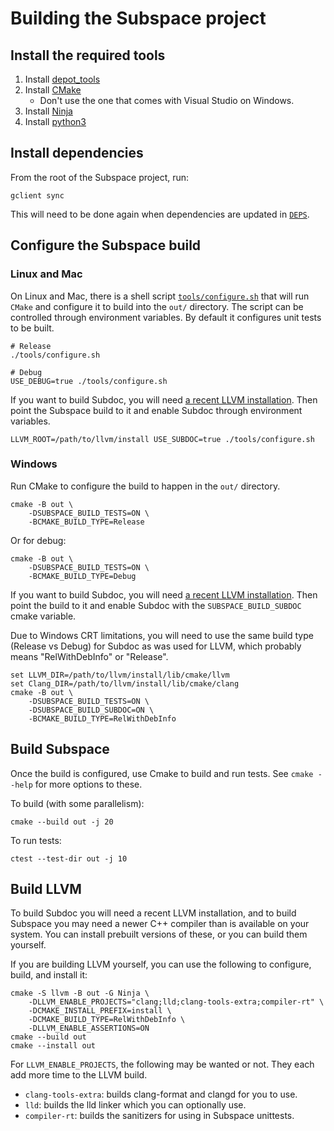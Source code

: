 # Building the Subspace project

## Install the required tools

1. Install [depot_tools](https://commondatastorage.googleapis.com/chrome-infra-docs/flat/depot_tools/docs/html/depot_tools_tutorial.html#_setting_up)
1. Install [CMake](https://cmake.org/install/)
    * Don't use the one that comes with Visual Studio on Windows.
1. Install [Ninja](https://ninja-build.org/)
1. Install [python3](https://www.python.org/downloads/)

## Install dependencies

From the root of the Subspace project, run:
```
gclient sync
```

This will need to be done again when dependencies are updated in [`DEPS`](DEPS).

## Configure the Subspace build

### Linux and Mac

On Linux and Mac, there is a shell script [`tools/configure.sh`](tools/configure.sh) that will run
`CMake` and configure it to build into the `out/` directory. The script can be
controlled through environment variables. By default it configures unit tests to be built.

```
# Release
./tools/configure.sh

# Debug
USE_DEBUG=true ./tools/configure.sh
```

If you want to build Subdoc, you will need [a recent LLVM installation](
#build-llvm). Then point the Subspace build to it and enable Subdoc through
environment variables.

```
LLVM_ROOT=/path/to/llvm/install USE_SUBDOC=true ./tools/configure.sh
```

### Windows

Run CMake to configure the build to happen in the `out/` directory.
```
cmake -B out \
    -DSUBSPACE_BUILD_TESTS=ON \
    -BCMAKE_BUILD_TYPE=Release
```
Or for debug:
```
cmake -B out \
    -DSUBSPACE_BUILD_TESTS=ON \
    -BCMAKE_BUILD_TYPE=Debug
```

If you want to build Subdoc, you will need [a recent LLVM installation](
#build-llvm). Then point the build to it and enable Subdoc with the
`SUBSPACE_BUILD_SUBDOC` cmake variable.

Due to Windows CRT limitations, you will need to use the same build type
(Release vs Debug) for Subdoc as was used for LLVM, which probably means
"RelWithDebInfo" or "Release".

```
set LLVM_DIR=/path/to/llvm/install/lib/cmake/llvm
set Clang_DIR=/path/to/llvm/install/lib/cmake/clang
cmake -B out \
    -DSUBSPACE_BUILD_TESTS=ON \
    -DSUBSPACE_BUILD_SUBDOC=ON \
    -BCMAKE_BUILD_TYPE=RelWithDebInfo
```

## Build Subspace

Once the build is configured, use Cmake to build and run tests. See
`cmake --help` for more options to these.

To build (with some parallelism):
```
cmake --build out -j 20
```
To run tests:
```
ctest --test-dir out -j 10
```

## Build LLVM

To build Subdoc you will need a recent LLVM installation, and to build Subspace
you may need a newer C++ compiler than is available on your system. You can
install prebuilt versions of these, or you can build them yourself.

If you are building LLVM yourself, you can use the following to configure,
build, and install it:
```
cmake -S llvm -B out -G Ninja \
    -DLLVM_ENABLE_PROJECTS="clang;lld;clang-tools-extra;compiler-rt" \
    -DCMAKE_INSTALL_PREFIX=install \
    -DCMAKE_BUILD_TYPE=RelWithDebInfo \
    -DLLVM_ENABLE_ASSERTIONS=ON
cmake --build out
cmake --install out
```

For `LLVM_ENABLE_PROJECTS`, the following may be wanted or not. They each add
more time to the LLVM build.
* `clang-tools-extra`: builds clang-format and clangd for you to use.
* `lld`: builds the lld linker which you can optionally use.
* `compiler-rt`: builds the sanitizers for using in Subspace unittests.

